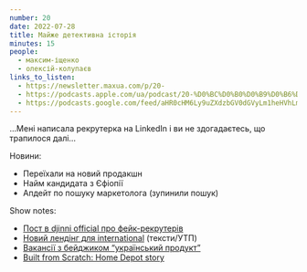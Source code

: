 ```yaml
---
number: 20
date: 2022-07-28
title: Майже детективна історія
minutes: 15
people:
  - максим-іщенко
  - олексій-колупаєв
links_to_listen:
  - https://newsletter.maxua.com/p/20-
  - https://podcasts.apple.com/ua/podcast/20-%D0%BC%D0%B0%D0%B9%D0%B6%D0%B5-%D0%B4%D0%B5%D1%82%D0%B5%D0%BA%D1%82%D0%B8%D0%B2%D0%BD%D0%B0-%D1%96%D1%81%D1%82%D0%BE%D1%80%D1%96%D1%8F/id1616301447?i=1000571481378
  - https://podcasts.google.com/feed/aHR0cHM6Ly9uZXdzbGV0dGVyLm1heHVhLmNvbS9mZWVk/episode/aHR0cHM6Ly9uZXdzbGV0dGVyLm1heHVhLmNvbS9wLzIwLQ?sa=X&ved=0CAUQkfYCahcKEwjosonmtfj5AhUAAAAAHQAAAAAQAQ
---
```


…Мені написала рекрутерка на LinkedIn і ви не здогадаєтесь, що трапилося далі…

Новини:

- Переїхали на новий продакшн
- Найм кандидата з Єфіопії
- Апдейт по пошуку маркетолога (зупинили пошук)

Show notes:

- [Пост в djinni official про фейк-рекрутерів][1]
- [Новий лендінг для international][2] (тексти/УТП)
- [Вакансії з бейджиком “український продукт”][3]
- [Built from Scratch: Home Depot story][4]

[1]: https://t.me/djinni_official/647
[2]: https://docs.google.com/document/d/1KDI5KuBpcz13cKJAiJd67PWWbz4ZGRTtgeNtNU1J5TQ/edit
[3]: https://djinni.co/jobs/?editorial=ukrainian_product
[4]: https://www.amazon.com/dp/B07T1V497Z/ref=
